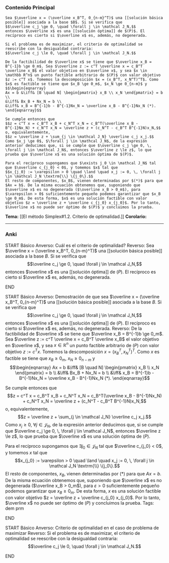 ### Contenido Principal

```ad-theorem
Sea $\overline x = (\overline x_B^T, 0_{n-m}^T)$ una [[solución básica posible]] asociada a la base $B$. Si se verifica que
$$\overline c_j \ge 0, \quad \forall j \in \mathcal J_N,$$
entonces $\overline x$ es una [[solución óptima]] de $(P)$. El recíproco es cierto si $\overline x$ es, además, no degenerada.
```

```ad-note
Si el problema es de maximizar, el criterio de optimalidad se reescribe con la desigualdad contraria:
$$\overline c_j \le 0, \quad \forall j \in \mathcal J_N.$$
```

```ad-proof
De la factibilidad de $\overline x$ se tiene que $\overline x_B = B^{-1}b \ge 0_m$. Sea $\overline z := c^T \overline x = c_B^T \overline x_B$ el valor objetivo en $\overline x$, y sea $x \in \mathbb R^n$ un punto factible arbitrario de $(P)$ con valor objetivo $z := c^T x$. Tomemos la descomposición $x = (x_B^T, x_N^T)^T$. Como $x$ es factible se tiene que $x_B \ge 0_m$, $x_N \ge 0_{n-m}$ y
$$\begin{eqnarray}
Ax = b &\iff& [B \quad N] \begin{pmatrix} x_B \\ x_N \end{pmatrix} = b \\
&\iff& Bx_B + Nx_N = b \\
&\iff& x_B = B^{-1}b - B^{-1}Nx_N = \overline x_B - B^{-1}Nx_N (*).
\end{eqnarray}$$

Se cumple entonces que
$$z = c^T x = c_B^T x_B + c_N^T x_N = c_B^T(\overline x_B - B^{-1}Nx_N) + c_N^T x_N = \overline z + (c_N^T - c_B^T B^{-1}N)x_N,$$
o, equivalentemente,
$$z = \overline z + \sum_{j \in \mathcal J_N} \overline c_j x_j.$$
Como $x_j \ge 0$, $\forall j \in \mathcal J_N$, de la expresión anterior deducimos que, si se cumple que $\overline c_j \ge 0, \, \forall j \in \mathcal J_N$, entonces $\overline z \le z$, lo que prueba que $\overline x$ es una solución óptima de $(P)$.

Para el recíproco supongamos que $\exists j_0 \in \mathcal J_N$ tal que $\overline c_{j_0} < 0$, y tomemos $x$ tal que
$$x_{j_0} := \varepsilon > 0 \quad \land \quad x_j := 0, \, \forall j \in \mathcal J_N \textrm{\\} \{j_0\}.$$
El resto de componentes, $x_B$, vienen determinadas por $(*)$ para que $Ax = b$. De la misma ecuación obtenemos que, suponiendo que $\overline x$ es no degenerada ($\overline x_B > 0_m$), para $\varepsilon > 0$ suficientemente pequeño podemos garantizar que $x_B \ge 0_m$. De esta forma, $x$ es una solución factible con valor objetivo $z = \overline z + \overline c_{j_0} x_{j_0}$. Por lo tanto, $\overline x$ no puede ser óptimo de $(P)$ y concluimos la prueba.
```

**Tema:**  [[El método Simplex#1.2. Criterio de optimalidad.]]
**Corolario:**

---
### Anki

START
Básico
Anverso: Cuál es el criterio de optimalidad?
Reverso: Sea $\overline x = (\overline x_B^T, 0_{n-m}^T)$ una [[solución básica posible]] asociada a la base $B$. Si se verifica que
$$\overline c_j \ge 0, \quad \forall j \in \mathcal J_N,$$
entonces $\overline x$ es una [[solución óptima]] de $(P)$. El recíproco es cierto si $\overline x$ es, además, no degenerada.
<!--ID: 1727966478590-->
END

START
Básico
Anverso: Demostración de que sea $\overline x = (\overline x_B^T, 0_{n-m}^T)$ una [[solución básica posible]] asociada a la base $B$. Si se verifica que
$$\overline c_j \ge 0, \quad \forall j \in \mathcal J_N,$$
entonces $\overline x$ es una [[solución óptima]] de $(P)$. El recíproco es cierto si $\overline x$ es, además, no degenerada.
Reverso: De la factibilidad de $\overline x$ se tiene que $\overline x_B = B^{-1}b \ge 0_m$. Sea $\overline z := c^T \overline x = c_B^T \overline x_B$ el valor objetivo en $\overline x$, y sea $x \in \mathbb R^n$ un punto factible arbitrario de $(P)$ con valor objetivo $z := c^T x$. Tomemos la descomposición $x = (x_B^T, x_N^T)^T$. Como $x$ es factible se tiene que $x_B \ge 0_m$, $x_N \ge 0_{n-m}$ y
$$\begin{eqnarray}
Ax = b &\iff& [B \quad N] \begin{pmatrix} x_B \\ x_N \end{pmatrix} = b \\
&\iff& Bx_B + Nx_N = b \\
&\iff& x_B = B^{-1}b - B^{-1}Nx_N = \overline x_B - B^{-1}Nx_N (*).
\end{eqnarray}$$

Se cumple entonces que
$$z = c^T x = c_B^T x_B + c_N^T x_N = c_B^T(\overline x_B - B^{-1}Nx_N) + c_N^T x_N = \overline z + (c_N^T - c_B^T B^{-1}N)x_N,$$
o, equivalentemente,
$$z = \overline z + \sum_{j \in \mathcal J_N} \overline c_j x_j.$$
Como $x_j \ge 0$, $\forall j \in \mathcal J_N$, de la expresión anterior deducimos que, si se cumple que $\overline c_j \ge 0, \, \forall j \in \mathcal J_N$, entonces $\overline z \le z$, lo que prueba que $\overline x$ es una solución óptima de $(P)$.

Para el recíproco supongamos que $\exists j_0 \in \mathcal J_N$ tal que $\overline c_{j_0} < 0$, y tomemos $x$ tal que
$$x_{j_0} := \varepsilon > 0 \quad \land \quad x_j := 0, \, \forall j \in \mathcal J_N \textrm{\\} \{j_0\}.$$
El resto de componentes, $x_B$, vienen determinadas por $(*)$ para que $Ax = b$. De la misma ecuación obtenemos que, suponiendo que $\overline x$ es no degenerada ($\overline x_B > 0_m$), para $\varepsilon > 0$ suficientemente pequeño podemos garantizar que $x_B \ge 0_m$. De esta forma, $x$ es una solución factible con valor objetivo $z = \overline z + \overline c_{j_0} x_{j_0}$. Por lo tanto, $\overline x$ no puede ser óptimo de $(P)$ y concluimos la prueba.
Tags: dem prm
<!--ID: 1727966478648-->
END

START
Básico
Anverso: Criterio de optimalidad en el caso de problema de maximizar
Reverso: Si el problema es de maximizar, el criterio de optimalidad se reescribe con la desigualdad contraria:
$$\overline c_j \le 0, \quad \forall j \in \mathcal J_N.$$
<!--ID: 1727966478700-->
END
